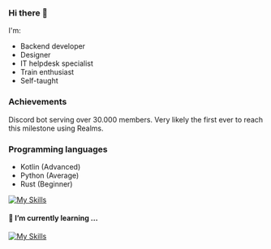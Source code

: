 ### Hi there 👋

I'm:
- Backend developer
- Designer
- IT helpdesk specialist
- Train enthusiast
- Self-taught

### Achievements
Discord bot serving over 30.000 members.
Very likely the first ever to reach this milestone using Realms.

### Programming languages
- Kotlin (Advanced)
- Python (Average)
- Rust (Beginner)

[![My Skills](https://skillicons.dev/icons?i=kotlin,py,raspberrypi,discord,figma,idea,ps&theme=light)](https://skillicons.dev)

#### 🌱 I’m currently learning ...

[![My Skills](https://skillicons.dev/icons?i=mongodb,docker,wasm,rust,js&theme=light)](https://skillicons.dev)
